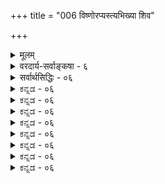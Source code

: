 +++
title = "006 विष्णोरप्यस्त्यभिख्या शिव"

+++
<details><summary>मूलम्</summary>

विष्णोरप्यस्त्यभिख्या शिव इति शुभतारूढिरत्रानुपाधिस्तस्माद्ध्येयः श्रुतोऽसौ शिव इति शिव एवेति वाक्यं त्वनुक्तिः ।  
उक्तं नारायणाधिष्ठितमिति च तमोऽनेकबाधोऽन्यथा स्यात् ब्रह्मेशादेर्महत्यामुपनिषदि लयाद्युक्तमेवं तु नात्र ॥ ६ ॥
</details>

<details><summary>वरदार्य-सर्वाङ्कषा - ६</summary>

151. 

366 

[ ब्रह्मरुद्रयोः परब्रह्मत्वाभावः ] 

विष्णोरप्यस्त्यभिख्या शिव इति शुभतारूढिरत्रानुपाधिः 

तस्मात् ध्येयः श्रुतोऽसौ शिव इति शिव एवेति वाक्यं त्वनूक्तिः । उक्तं नारायणाधिष्ठितमिति च तमोऽनेकबाधोऽन्यथा स्यात् 

ब्रह्मेशादेर्महत्यामुपनिषदि लयाद्युक्तमेवं तु नात्र ॥6॥ 

'निरुपधिस्तत्र शंभ्वादिशब्दः' इति कथनमाग्रहमात्रम्; प्रयोगस्यैव शब्दशक्तिनियामकत्वेन, शिव एव तेषां प्रयोगदर्शनात् । विष्णोरित्यादि । शिव इति **अभिख्या** = नाम विष्णोरप्यस्ति । 'विष्णोरपि ' इति कथनेनैव भवत्पक्षे दौर्बल्यमङ्गीकृतमेवेत्यत्र – **अनुपाधिः** = निरुपाधिका **शिवतारूढिः** = **शिवतायाः** = मङ्गलरूपतायाः **रूढिः** = सहजशक्तिः **अत्र** = विष्णावेव । तथा च 'विष्णोरपि' इत्युक्तिः प्रयोगसाधारण्यप्रदर्शनार्था । नारायणशब्दवत् शिवशब्दः नासाधरण इति भावः । 'सर्वश्शर्वश्शिवः स्थाणुः' इति विष्णुसहस्रनामसु आर्षप्रयोगोऽत्र विवक्षितः ॥ 'शिवास्ते पन्थानस्सन्तु' 'तव वर्त्मनि वर्ततां शिवम्' इत्यादिलौकिकप्रयोगेषु हि शिवशब्दः मङ्गलार्थः सहजतया दृश्यते । 'शिवं भद्रं कल्याणं मङ्गलं शुभम्' इति कोशश्च । एवञ्च शिवशब्दस्य मङ्गलरूपतायां रूढत्वेन, 'मङ्गलानां च मङ्गलम्' (म.भा.सह.) इति विष्णोः परममङ्गलत्वेन शिवशब्दः विष्णावेव पूर्णार्थकः । अत एवान्यत्रौपचारिकः, भगवच्छब्दवत् । 'भगवानिति शब्दोऽयं तथा पुरुष इत्यपि । निरुपाधी च वर्तते वासुदेवे सनातने ॥ ' ' तत्र पूज्यपदार्थोक्तिपरिभाषासमन्वितः । शब्दोऽयं नोपचारेण ह्यन्यत्र ह्युपचारतः ॥ ' (वि.पु. 6-5-76,77) इति हि पराशरः ॥ 



नन्वेवं तर्हि 'यदा तमस्तन्न दिवा न रात्रिः न सन्न चासच्छिव एव केवलः' इत्यथर्वशिरसि प्रलयकाले शिव एक एवासीदिति कथं श्रूयतेति चेत्शिव एव इति वाक्यं तु **अनूक्तिः** = अनुवादरूपः, ‘यदा’ इत्युपक्रमात् । अनुवादवाक्यानि पुरोवादानुरोधेनैव नेयानीत्यर्थः । तर्हि पुरोवादः कः ? इत्यत्र – उक्तमित्यादि । **तमः** = तमस्तत्त्वम् **नारायणाधिष्ठितम्** = 'यस्य तमश्शरीरम्' इति तमसोऽन्तर्यामित्वात् नारायणाधिष्ठितम् इति उक्तम् । अन्तर्यामी च 'एष सर्वभूतान्तरात्मा दिव्यो देव एको नारायणः ' इति प्रसिद्धम् । अतः 'शिव एव' इत्यत्रापि शिवशब्दः विष्णुपर एव । **अन्यथा** = एवमनङ्गीकारे बाधः **स्यात्** = अनेकप्रमाणविरोधः । किञ्च नारायणपारम्यपरायाम् महत्याम् **उपनिषदि** = महोपनिषदि 'न ब्रह्मा नेशानः' इति ब्रह्मरुद्रादीनां **लयादि** =लयादिकम् उक्तम् । **अत्र** = विष्णौ तु तथा **न** =नोक्तम् । अतो नारायणस्य पारम्यं न केनापि निषेद्धुं शक्यम् । नारायणपदस्य संज्ञारूपत्वेनान्यथा नेतुमशक्यत्वात् ॥ 

एवं तर्हि लोके शिवशब्दो देवतान्तर एव बहुलं वैष्णवैरपि कथं प्रयुज्यत इति चेत्; सत्यम् - सर्वेऽपि ब्राह्मणा ह्यासन् ब्रह्मोपासनतत्पराः । कालक्रमेण तेऽशक्ताः संस्कारादिक्षयात् कलौ ॥ सृष्टिस्थितिलयादीनां कारणं ब्रह्म कथ्यते । तावत्तद्व्यापकं तत्त्वं यदोपास्तुं न शेकिरे । एकैककारणं देवमाश्रित्य तदनुग्रहात् । आरोढुमुत्तमां कक्ष्यां यतितव्यमभूत्तदा ॥ 

8 

152. 

367 

[विष्णोस्सर्वोत्तमत्वम्] 

यः प्रोक्तः सर्वकर्तुः परमखिलतनोर्नापरं किञ्चिदस्ती- 

त्यस्यैव स्यादनूक्त्योत्तरतरकथनं न त्वितोऽन्यस्य बाधातू । 



देवतात्रयवादस्य प्रवृत्तिस्समभूत्तदा । तत्र विष्णोस्तु वैशिष्ट्येऽनुपदं हेतुरीरितः ॥ वैषम्यपरिहारार्थं शैवमार्गोऽपि दर्शितः । रुद्रस्तूयो मतो वेदे त्वतस्साक्षान्न पूज्यते ॥ संहारेऽधिकृतो रुद्रः तत उग्रस्स गण्यते । मुमुक्षुभिर्नपूज्यस्सः सौम्यीकरणमन्तरा ॥ उग्रोऽपि स वशी क्रोधे ह्यतस्सोऽद्य शिवो मतः । तस्मात्पाशुपतं शैवं, न रौद्रमिति गण्यते ॥ सृष्टिस्थित्यन्तकरणीं ब्रह्मविष्णुशिवात्मिकाम् । संज्ञां याति परं ब्रह्मेत्याहुः पौराणिका बुधाः ॥ शैववैष्णवतन्त्राद्यमेवं शक्तिक्षयात् क्रमात् । प्रावर्तत यथाकालं संकल्पात्परमात्मनः ॥ 

जगतः स्थितिकालेऽस्मिन् विष्णुस्त्वधिकृतो मतः । तस्यैवाश्रयणात् श्रेयस्साक्षात्प्राप्येत देहिभिः ॥ अत्रापि विफला हन्त ! जाता विप्रा न संशयः । बाह्यवेषादिमात्रेण ज्ञेयाश्शैवाश्च वैष्णवाः ॥ ७ अतस्त्यक्त्वा विवादादि साधनैकपरायणैः । ब्राह्मण्यं जन्मसाफल्यहेतुः प्राप्यं द्विजन्मभिः ॥ ब्राह्मण्यं हि पराकाष्ठा प्रोक्ता ह्यध्यात्मवर्त्मनि । कथञ्चित्प्राप्यतां, सर्वं तदर्थमिति संग्रहः ॥ अध्यात्मशास्त्रं कालेनाधिदैवीकृतं बुधैः । एतस्यैव प्रभावोऽयं शैववैष्णवविग्रहः ॥ अध्यात्मं विस्मृतं प्रायो ब्राह्मणैः क्रमशो बत! अद्य वा जागृयुः शीघ्रं किं ते ब्रह्ममुखोद्भवाः ॥ त्यक्त्वार्थकामपरतां ख्यातिलाभादिकं तथा । अन्योन्यकलहं वापि जागृयुः स्वहिताय वा ॥ मार्गोऽयमौपनिषदः दूरादेतादृशात्कलेः । रक्षितव्यो ब्रह्मविद्भिः स्वपरश्रेयसे दृढम् ॥ ६ ॥
</details>

<details><summary>सर्वार्थसिद्धिः - ०६</summary>

विष्णोरप्यस्त्यभिख्या शिव इति शुभतारूढिरत्रानुपाधि-  
स्तस्माद्ध्येयः श्रुतोऽसौ शिव इति शिव एवेति वाक्यं त्वनुक्तिः ।  
उक्तं नारायणाधिष्ठितमिति च तमोऽनेकबाधोऽन्यथा स्यात्  
ब्रह्मेशादेर्भहत्यामुपनिषदि लयाद्युक्तमेवं तु नात्र ॥ ६ ॥  
शिवशब्दस्य न केवलं शुभा[द्ध्या]दिपौष्कल्यमात्रान्नारायणे वृत्तिः, किंतु नामतयाऽपीत्याह - विष्णोरिति ॥ 'सर्वश्शर्वश्शिवः स्थाणु'रिति हि तन्नामसहस्रे पठ्यते । ननु शुभतया रुद्रेऽस्य रूढिः स्यादित्यत्राह - शुभेति । शुभतया जनिता ह्यस्य रूढिः 'मङ्गलानां च मङ्गलमि'त्यादिभिर्निरुपाधिकशुभत्वशालिनि भगवत्येव युक्ता । अन्यत्र तु तद्गुणलेशयोगाद्वृत्तिः स्यात् । प्रसिद्धिप्रकर्षस्तु प्रणववेदादिषु ब्रह्मशब्दवत् प्रचुरप्रयोगमात्रात् स्यात् । यत्र तु शिवस्य ध्येयत्वोक्तिस्तन्नापि शाश्वतशिवानुवादेन ध्यानं विधीयते । नैतावता प्रसिद्धशिवस्य श्रुतिविरुद्धं कारणत्वं कल्पयितुं शक्यमित्याह - तस्मादिति । असौ – विष्णुरेव । महापुरुषवेदनस्य हि मुक्तिहेतुत्वं प्रतिपाद्य 'नान्यः पन्था [अयनाय विद्यत] इति नियम्यते । ननु यदा 'तमस्तदिति वाक्ये शिव एव केवल इत्युच्यते, अतः प्रसिद्धशिवः कारणमित्यत्राह – शिव एवेति । इदं तावद्वाक्यं न कारणतमसः प्रतिपादकं, यदेति कालविशेषप्राप्तानुवादात् । 'अव्यक्तमक्षरे लीयते, अक्षरं तमसि लीयत' इति सुबालोपनिषद्वाक्येन तत्प्राप्तिः । सा चोपनिषन्नारायणस्यैव कारणत्वोपास्यत्वादिकं बहुधा वक्ति । अव्यक्ताक्षरक्रमेण तमःस्थाने 'यस्य मृत्युश्शरीरमिति पठ्यते, अतो नारायणाधिष्ठिततमोवाक्यमिह पुरोवादः । 'नासदासीन्नो सदासीत्तदानीं तम आसीदि'त्सदिवाक्यमत्र पुरोवादः किं न स्यादिति चेत्, तथाऽपि तस्य सौबालवाक्यसमानार्थत्वं ग्राह्यम् । अतः कारणतमोधिष्ठातृत्वेन प्रसिद्धो नारायण एवात्र शब्दान्तरपरामृष्टः । अनन्तरं च 'तदक्षरम्', 'तत्सवितुर्वरेण्यमि'त्यादिना तत्प्रकारविशेषोपदेशः । मानवे च 'आसीदिदं तमोभूतमप्रज्ञातमित्यारभ्य, 'तेन नारायणः स्मृत' इत्यन्तेन स एव कारणतमोधिष्ठातेति स्पष्टमुक्तम् । तदेतत्सर्वमभिप्रेत्याह -उक्तमिति । एवमनभ्युपगमे बहुश्रुतिस्मृतीतिहासादिबाधः स्यादित्याह - अनेकबाध इति । अपि च नारायणकारणत्वप्रतिपादिकायां महोपनिषदि 'न ब्रह्मा नेशानो नेमे द्यावापृथिवी इत्यादिना नारायणात् ब्रह्मेशानयोरुपत्त्यादिकं श्रुतम् । यदा तम इति वाक्ये, 'न दिवा न रात्रिरित्ये'तावदुक्तम् । एतेन 'हिरण्यगर्भस्समवर्तताग्रे' इति वाक्यमपि निरूढम्, 'अद्भ्यस्संभूतो हिरण्यगर्भ' इत्यष्टाविति तद्विषयानुवाकान्तरसमानार्थत्वसिद्धेश्चेति ॥ ६ ॥
</details>


<details><summary>ಕನ್ನಡ - ०६</summary>
'शिव एको धैयः' इत्यादि श्रुतिविरोधवन्नु परिहरिसुत्तारॆ. विरसि शिव इति अभिख्या अस्ति- सहस्रनामदल्लि 'सर्वशर्ववः स्थाणुः' ऎन्दु नारायणनिगू 'शिव' ऎम्ब हॆसरु इदॆ. शुभतारूढि अत्र अनुपाधिः - 'मङ्गळानां च मङ्गळं' ऎन्दु इवनल्ले 'शिव' पदद अर्थवाद 'मङ्गळकरत्व' सहजवागियू पूर्णवागियू इरुत्तदॆ. तस्मात् अस् शिव इति धैयः श्रुतः - आद्दरिन्द ई नारायणनन्ने शिवनॆन्दु ध्यानिसतक्कद्दॆन्दु श्रुति हेळिदॆ. 

“शिव एव' इति वाक्यं तु अनूक्तिः - 'यदा तमस्तन्न दिवा न रात्रि न सन्न चासव एव केवलः' ऎन्दु सृष्टिगॆ पूर्वदल्लि शिवनॊब्बने इद्दनॆम्ब वाक्यवन्तु 'यदा' ऎन्दु कालविशेषवन्नु हेळि प्रारम्भिसुवुद रिन्द अनुवादरूपवाद्दरिन्द याव हॊस अर्थवन्नू हेळुवुदिल्ल, 

12 

178 

[श्लोक 6 

इदु अनुवादरूपवागबेकादरॆ पुरवाद यावुदॆन्दरॆ - तमः नारायणाधिष्ठितमिति च उक्तं तमःपदार्थ नारायणन शरीरवॆन्दु 'यस्य तमश्‌रीरु' ऎम्ब सुबालोपनिषत्तिनल्लि हेळिदॆ. 

अदे पुरोवाद. आद्दरिन्द नारायणने ऎल्लक्किन्तलू मॊदलिद्दवनु. 

अन्यथा अनेकबाधः स्यात् - हीगॆ ऒप्पदिद्दरॆ अनेक प्रमाण गळ विरोध बरुत्तदॆ. 

महत्यां उपनिषदि ब्रह्मशादेः लयादि उक्तं; अत्र तु नैवं महोपषत्तिनल्लि 'न ब्रह्मा नेशानः' ऎन्दु प्रळयकालदल्लि ब्रह्मरुद्रादिगळु इरलिल्लवॆन्दु हेळिदॆ. 

'यदा तमः' इत्यादिगळल्लि उळिदवरु यारू इरलिल्ल ऎन्दु हेळिल्ल. आद्दरिन्द 'यदा तमः इत्यादि वाक्य सृष्टिय पूर्वद स्थितियन्नु हेळुत्तिल्लवाद्दरिन्द अदु कालविशेषद अनुवादमात्र ॥ ६ ॥
</details>


<details><summary>ಕನ್ನಡ - ०६</summary>
'शिव एको धैयः' इत्यादि श्रुतिविरोधवन्नु परिहरिसुत्तारॆ. विरसि शिव इति अभिख्या अस्ति- सहस्रनामदल्लि 'सर्वशर्ववः स्थाणुः' ऎन्दु नारायणनिगू 'शिव' ऎम्ब हॆसरु इदॆ. शुभतारूढि अत्र अनुपाधिः - 'मङ्गळानां च मङ्गळं' ऎन्दु इवनल्ले 'शिव' पदद अर्थवाद 'मङ्गळकरत्व' सहजवागियू पूर्णवागियू इरुत्तदॆ. तस्मात् अस् शिव इति धैयः श्रुतः - आद्दरिन्द ई नारायणनन्ने शिवनॆन्दु ध्यानिसतक्कद्दॆन्दु श्रुति हेळिदॆ. 

“शिव एव' इति वाक्यं तु अनूक्तिः - 'यदा तमस्तन्न दिवा न रात्रि न सन्न चासव एव केवलः' ऎन्दु सृष्टिगॆ पूर्वदल्लि शिवनॊब्बने इद्दनॆम्ब वाक्यवन्तु 'यदा' ऎन्दु कालविशेषवन्नु हेळि प्रारम्भिसुवुद रिन्द अनुवादरूपवाद्दरिन्द याव हॊस अर्थवन्नू हेळुवुदिल्ल, 

12 

178 

[श्लोक 6 

इदु अनुवादरूपवागबेकादरॆ पुरवाद यावुदॆन्दरॆ - तमः नारायणाधिष्ठितमिति च उक्तं तमःपदार्थ नारायणन शरीरवॆन्दु 'यस्य तमश्‌रीरु' ऎम्ब सुबालोपनिषत्तिनल्लि हेळिदॆ. 

अदे पुरोवाद. आद्दरिन्द नारायणने ऎल्लक्किन्तलू मॊदलिद्दवनु. 

अन्यथा अनेकबाधः स्यात् - हीगॆ ऒप्पदिद्दरॆ अनेक प्रमाण गळ विरोध बरुत्तदॆ. 

महत्यां उपनिषदि ब्रह्मशादेः लयादि उक्तं; अत्र तु नैवं महोपषत्तिनल्लि 'न ब्रह्मा नेशानः' ऎन्दु प्रळयकालदल्लि ब्रह्मरुद्रादिगळु इरलिल्लवॆन्दु हेळिदॆ. 

'यदा तमः' इत्यादिगळल्लि उळिदवरु यारू इरलिल्ल ऎन्दु हेळिल्ल. आद्दरिन्द 'यदा तमः इत्यादि वाक्य सृष्टिय पूर्वद स्थितियन्नु हेळुत्तिल्लवाद्दरिन्द अदु कालविशेषद अनुवादमात्र ॥ ६ ॥
</details>



<details><summary>ಕನ್ನಡ - ०६</summary>
'शिव एको धैयः' इत्यादि श्रुतिविरोधवन्नु परिहरिसुत्तारॆ. विरसि शिव इति अभिख्या अस्ति- सहस्रनामदल्लि 'सर्वशर्ववः स्थाणुः' ऎन्दु नारायणनिगू 'शिव' ऎम्ब हॆसरु इदॆ. शुभतारूढि अत्र अनुपाधिः - 'मङ्गळानां च मङ्गळं' ऎन्दु इवनल्ले 'शिव' पदद अर्थवाद 'मङ्गळकरत्व' सहजवागियू पूर्णवागियू इरुत्तदॆ. तस्मात् अस् शिव इति धैयः श्रुतः - आद्दरिन्द ई नारायणनन्ने शिवनॆन्दु ध्यानिसतक्कद्दॆन्दु श्रुति हेळिदॆ. 

“शिव एव' इति वाक्यं तु अनूक्तिः - 'यदा तमस्तन्न दिवा न रात्रि न सन्न चासव एव केवलः' ऎन्दु सृष्टिगॆ पूर्वदल्लि शिवनॊब्बने इद्दनॆम्ब वाक्यवन्तु 'यदा' ऎन्दु कालविशेषवन्नु हेळि प्रारम्भिसुवुद रिन्द अनुवादरूपवाद्दरिन्द याव हॊस अर्थवन्नू हेळुवुदिल्ल, 

12 

178 

[श्लोक 6 

इदु अनुवादरूपवागबेकादरॆ पुरवाद यावुदॆन्दरॆ - तमः नारायणाधिष्ठितमिति च उक्तं तमःपदार्थ नारायणन शरीरवॆन्दु 'यस्य तमश्‌रीरु' ऎम्ब सुबालोपनिषत्तिनल्लि हेळिदॆ. 

अदे पुरोवाद. आद्दरिन्द नारायणने ऎल्लक्किन्तलू मॊदलिद्दवनु. 

अन्यथा अनेकबाधः स्यात् - हीगॆ ऒप्पदिद्दरॆ अनेक प्रमाण गळ विरोध बरुत्तदॆ. 

महत्यां उपनिषदि ब्रह्मशादेः लयादि उक्तं; अत्र तु नैवं महोपषत्तिनल्लि 'न ब्रह्मा नेशानः' ऎन्दु प्रळयकालदल्लि ब्रह्मरुद्रादिगळु इरलिल्लवॆन्दु हेळिदॆ. 

'यदा तमः' इत्यादिगळल्लि उळिदवरु यारू इरलिल्ल ऎन्दु हेळिल्ल. आद्दरिन्द 'यदा तमः इत्यादि वाक्य सृष्टिय पूर्वद स्थितियन्नु हेळुत्तिल्लवाद्दरिन्द अदु कालविशेषद अनुवादमात्र ॥ ६ ॥
</details>


<details><summary>ಕನ್ನಡ - ०६</summary>
'शिव एको धैयः' इत्यादि श्रुतिविरोधवन्नु परिहरिसुत्तारॆ. विरसि शिव इति अभिख्या अस्ति- सहस्रनामदल्लि 'सर्वशर्ववः स्थाणुः' ऎन्दु नारायणनिगू 'शिव' ऎम्ब हॆसरु इदॆ. शुभतारूढि अत्र अनुपाधिः - 'मङ्गळानां च मङ्गळं' ऎन्दु इवनल्ले 'शिव' पदद अर्थवाद 'मङ्गळकरत्व' सहजवागियू पूर्णवागियू इरुत्तदॆ. तस्मात् अस् शिव इति धैयः श्रुतः - आद्दरिन्द ई नारायणनन्ने शिवनॆन्दु ध्यानिसतक्कद्दॆन्दु श्रुति हेळिदॆ. 

“शिव एव' इति वाक्यं तु अनूक्तिः - 'यदा तमस्तन्न दिवा न रात्रि न सन्न चासव एव केवलः' ऎन्दु सृष्टिगॆ पूर्वदल्लि शिवनॊब्बने इद्दनॆम्ब वाक्यवन्तु 'यदा' ऎन्दु कालविशेषवन्नु हेळि प्रारम्भिसुवुद रिन्द अनुवादरूपवाद्दरिन्द याव हॊस अर्थवन्नू हेळुवुदिल्ल, 

12 

178 

[श्लोक 6 

इदु अनुवादरूपवागबेकादरॆ पुरवाद यावुदॆन्दरॆ - तमः नारायणाधिष्ठितमिति च उक्तं तमःपदार्थ नारायणन शरीरवॆन्दु 'यस्य तमश्‌रीरु' ऎम्ब सुबालोपनिषत्तिनल्लि हेळिदॆ. 

अदे पुरोवाद. आद्दरिन्द नारायणने ऎल्लक्किन्तलू मॊदलिद्दवनु. 

अन्यथा अनेकबाधः स्यात् - हीगॆ ऒप्पदिद्दरॆ अनेक प्रमाण गळ विरोध बरुत्तदॆ. 

महत्यां उपनिषदि ब्रह्मशादेः लयादि उक्तं; अत्र तु नैवं महोपषत्तिनल्लि 'न ब्रह्मा नेशानः' ऎन्दु प्रळयकालदल्लि ब्रह्मरुद्रादिगळु इरलिल्लवॆन्दु हेळिदॆ. 

'यदा तमः' इत्यादिगळल्लि उळिदवरु यारू इरलिल्ल ऎन्दु हेळिल्ल. आद्दरिन्द 'यदा तमः इत्यादि वाक्य सृष्टिय पूर्वद स्थितियन्नु हेळुत्तिल्लवाद्दरिन्द अदु कालविशेषद अनुवादमात्र ॥ ६ ॥
</details>



<details><summary>ಕನ್ನಡ - ०६</summary>
'शिव एको धैयः' इत्यादि श्रुतिविरोधवन्नु परिहरिसुत्तारॆ. विरसि शिव इति अभिख्या अस्ति- सहस्रनामदल्लि 'सर्वशर्ववः स्थाणुः' ऎन्दु नारायणनिगू 'शिव' ऎम्ब हॆसरु इदॆ. शुभतारूढि अत्र अनुपाधिः - 'मङ्गळानां च मङ्गळं' ऎन्दु इवनल्ले 'शिव' पदद अर्थवाद 'मङ्गळकरत्व' सहजवागियू पूर्णवागियू इरुत्तदॆ. तस्मात् अस् शिव इति धैयः श्रुतः - आद्दरिन्द ई नारायणनन्ने शिवनॆन्दु ध्यानिसतक्कद्दॆन्दु श्रुति हेळिदॆ. 

“शिव एव' इति वाक्यं तु अनूक्तिः - 'यदा तमस्तन्न दिवा न रात्रि न सन्न चासव एव केवलः' ऎन्दु सृष्टिगॆ पूर्वदल्लि शिवनॊब्बने इद्दनॆम्ब वाक्यवन्तु 'यदा' ऎन्दु कालविशेषवन्नु हेळि प्रारम्भिसुवुद रिन्द अनुवादरूपवाद्दरिन्द याव हॊस अर्थवन्नू हेळुवुदिल्ल, 

12 

178 

[श्लोक 6 

इदु अनुवादरूपवागबेकादरॆ पुरवाद यावुदॆन्दरॆ - तमः नारायणाधिष्ठितमिति च उक्तं तमःपदार्थ नारायणन शरीरवॆन्दु 'यस्य तमश्‌रीरु' ऎम्ब सुबालोपनिषत्तिनल्लि हेळिदॆ. 

अदे पुरोवाद. आद्दरिन्द नारायणने ऎल्लक्किन्तलू मॊदलिद्दवनु. 

अन्यथा अनेकबाधः स्यात् - हीगॆ ऒप्पदिद्दरॆ अनेक प्रमाण गळ विरोध बरुत्तदॆ. 

महत्यां उपनिषदि ब्रह्मशादेः लयादि उक्तं; अत्र तु नैवं महोपषत्तिनल्लि 'न ब्रह्मा नेशानः' ऎन्दु प्रळयकालदल्लि ब्रह्मरुद्रादिगळु इरलिल्लवॆन्दु हेळिदॆ. 

'यदा तमः' इत्यादिगळल्लि उळिदवरु यारू इरलिल्ल ऎन्दु हेळिल्ल. आद्दरिन्द 'यदा तमः इत्यादि वाक्य सृष्टिय पूर्वद स्थितियन्नु हेळुत्तिल्लवाद्दरिन्द अदु कालविशेषद अनुवादमात्र ॥ ६ ॥
</details>


<details><summary>ಕನ್ನಡ - ०६</summary>
'शिव एको धैयः' इत्यादि श्रुतिविरोधवन्नु परिहरिसुत्तारॆ. विरसि शिव इति अभिख्या अस्ति- सहस्रनामदल्लि 'सर्वशर्ववः स्थाणुः' ऎन्दु नारायणनिगू 'शिव' ऎम्ब हॆसरु इदॆ. शुभतारूढि अत्र अनुपाधिः - 'मङ्गळानां च मङ्गळं' ऎन्दु इवनल्ले 'शिव' पदद अर्थवाद 'मङ्गळकरत्व' सहजवागियू पूर्णवागियू इरुत्तदॆ. तस्मात् अस् शिव इति धैयः श्रुतः - आद्दरिन्द ई नारायणनन्ने शिवनॆन्दु ध्यानिसतक्कद्दॆन्दु श्रुति हेळिदॆ. 

“शिव एव' इति वाक्यं तु अनूक्तिः - 'यदा तमस्तन्न दिवा न रात्रि न सन्न चासव एव केवलः' ऎन्दु सृष्टिगॆ पूर्वदल्लि शिवनॊब्बने इद्दनॆम्ब वाक्यवन्तु 'यदा' ऎन्दु कालविशेषवन्नु हेळि प्रारम्भिसुवुद रिन्द अनुवादरूपवाद्दरिन्द याव हॊस अर्थवन्नू हेळुवुदिल्ल, 

12 

178 

[श्लोक 6 

इदु अनुवादरूपवागबेकादरॆ पुरवाद यावुदॆन्दरॆ - तमः नारायणाधिष्ठितमिति च उक्तं तमःपदार्थ नारायणन शरीरवॆन्दु 'यस्य तमश्‌रीरु' ऎम्ब सुबालोपनिषत्तिनल्लि हेळिदॆ. 

अदे पुरोवाद. आद्दरिन्द नारायणने ऎल्लक्किन्तलू मॊदलिद्दवनु. 

अन्यथा अनेकबाधः स्यात् - हीगॆ ऒप्पदिद्दरॆ अनेक प्रमाण गळ विरोध बरुत्तदॆ. 

महत्यां उपनिषदि ब्रह्मशादेः लयादि उक्तं; अत्र तु नैवं महोपषत्तिनल्लि 'न ब्रह्मा नेशानः' ऎन्दु प्रळयकालदल्लि ब्रह्मरुद्रादिगळु इरलिल्लवॆन्दु हेळिदॆ. 

'यदा तमः' इत्यादिगळल्लि उळिदवरु यारू इरलिल्ल ऎन्दु हेळिल्ल. आद्दरिन्द 'यदा तमः इत्यादि वाक्य सृष्टिय पूर्वद स्थितियन्नु हेळुत्तिल्लवाद्दरिन्द अदु कालविशेषद अनुवादमात्र ॥ ६ ॥
</details>



<details><summary>ಕನ್ನಡ - ०६</summary>
'शिव एको धैयः' इत्यादि श्रुतिविरोधवन्नु परिहरिसुत्तारॆ. विरसि शिव इति अभिख्या अस्ति- सहस्रनामदल्लि 'सर्वशर्ववः स्थाणुः' ऎन्दु नारायणनिगू 'शिव' ऎम्ब हॆसरु इदॆ. शुभतारूढि अत्र अनुपाधिः - 'मङ्गळानां च मङ्गळं' ऎन्दु इवनल्ले 'शिव' पदद अर्थवाद 'मङ्गळकरत्व' सहजवागियू पूर्णवागियू इरुत्तदॆ. तस्मात् अस् शिव इति धैयः श्रुतः - आद्दरिन्द ई नारायणनन्ने शिवनॆन्दु ध्यानिसतक्कद्दॆन्दु श्रुति हेळिदॆ. 

“शिव एव' इति वाक्यं तु अनूक्तिः - 'यदा तमस्तन्न दिवा न रात्रि न सन्न चासव एव केवलः' ऎन्दु सृष्टिगॆ पूर्वदल्लि शिवनॊब्बने इद्दनॆम्ब वाक्यवन्तु 'यदा' ऎन्दु कालविशेषवन्नु हेळि प्रारम्भिसुवुद रिन्द अनुवादरूपवाद्दरिन्द याव हॊस अर्थवन्नू हेळुवुदिल्ल, 

12 

178 

[श्लोक 6 

इदु अनुवादरूपवागबेकादरॆ पुरवाद यावुदॆन्दरॆ - तमः नारायणाधिष्ठितमिति च उक्तं तमःपदार्थ नारायणन शरीरवॆन्दु 'यस्य तमश्‌रीरु' ऎम्ब सुबालोपनिषत्तिनल्लि हेळिदॆ. 

अदे पुरोवाद. आद्दरिन्द नारायणने ऎल्लक्किन्तलू मॊदलिद्दवनु. 

अन्यथा अनेकबाधः स्यात् - हीगॆ ऒप्पदिद्दरॆ अनेक प्रमाण गळ विरोध बरुत्तदॆ. 

महत्यां उपनिषदि ब्रह्मशादेः लयादि उक्तं; अत्र तु नैवं महोपषत्तिनल्लि 'न ब्रह्मा नेशानः' ऎन्दु प्रळयकालदल्लि ब्रह्मरुद्रादिगळु इरलिल्लवॆन्दु हेळिदॆ. 

'यदा तमः' इत्यादिगळल्लि उळिदवरु यारू इरलिल्ल ऎन्दु हेळिल्ल. आद्दरिन्द 'यदा तमः इत्यादि वाक्य सृष्टिय पूर्वद स्थितियन्नु हेळुत्तिल्लवाद्दरिन्द अदु कालविशेषद अनुवादमात्र ॥ ६ ॥
</details>


<details><summary>ಕನ್ನಡ - ०६</summary>
'शिव एको धैयः' इत्यादि श्रुतिविरोधवन्नु परिहरिसुत्तारॆ. विरसि शिव इति अभिख्या अस्ति- सहस्रनामदल्लि 'सर्वशर्ववः स्थाणुः' ऎन्दु नारायणनिगू 'शिव' ऎम्ब हॆसरु इदॆ. शुभतारूढि अत्र अनुपाधिः - 'मङ्गळानां च मङ्गळं' ऎन्दु इवनल्ले 'शिव' पदद अर्थवाद 'मङ्गळकरत्व' सहजवागियू पूर्णवागियू इरुत्तदॆ. तस्मात् अस् शिव इति धैयः श्रुतः - आद्दरिन्द ई नारायणनन्ने शिवनॆन्दु ध्यानिसतक्कद्दॆन्दु श्रुति हेळिदॆ. 

“शिव एव' इति वाक्यं तु अनूक्तिः - 'यदा तमस्तन्न दिवा न रात्रि न सन्न चासव एव केवलः' ऎन्दु सृष्टिगॆ पूर्वदल्लि शिवनॊब्बने इद्दनॆम्ब वाक्यवन्तु 'यदा' ऎन्दु कालविशेषवन्नु हेळि प्रारम्भिसुवुद रिन्द अनुवादरूपवाद्दरिन्द याव हॊस अर्थवन्नू हेळुवुदिल्ल, 

12 

178 

[श्लोक 6 

इदु अनुवादरूपवागबेकादरॆ पुरवाद यावुदॆन्दरॆ - तमः नारायणाधिष्ठितमिति च उक्तं तमःपदार्थ नारायणन शरीरवॆन्दु 'यस्य तमश्‌रीरु' ऎम्ब सुबालोपनिषत्तिनल्लि हेळिदॆ. 

अदे पुरोवाद. आद्दरिन्द नारायणने ऎल्लक्किन्तलू मॊदलिद्दवनु. 

अन्यथा अनेकबाधः स्यात् - हीगॆ ऒप्पदिद्दरॆ अनेक प्रमाण गळ विरोध बरुत्तदॆ. 

महत्यां उपनिषदि ब्रह्मशादेः लयादि उक्तं; अत्र तु नैवं महोपषत्तिनल्लि 'न ब्रह्मा नेशानः' ऎन्दु प्रळयकालदल्लि ब्रह्मरुद्रादिगळु इरलिल्लवॆन्दु हेळिदॆ. 

'यदा तमः' इत्यादिगळल्लि उळिदवरु यारू इरलिल्ल ऎन्दु हेळिल्ल. आद्दरिन्द 'यदा तमः इत्यादि वाक्य सृष्टिय पूर्वद स्थितियन्नु हेळुत्तिल्लवाद्दरिन्द अदु कालविशेषद अनुवादमात्र ॥ ६ ॥
</details>



